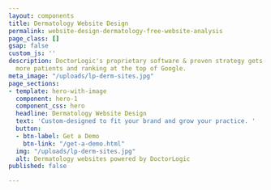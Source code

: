 ```yaml
---
layout: components
title: Dermatology Website Design
permalink: website-design-dermatology-free-website-analysis
page_class: []
gsap: false
custom_js: ''
description: DoctorLogic's proprietary software & proven strategy gets you found by
  more patients and ranking at the top of Google.
meta_image: "/uploads/lp-derm-sites.jpg"
page_sections:
- template: hero-with-image
  component: hero-1
  component_css: hero
  headline: Dermatology Website Design
  text: 'Custom-designed to fit your brand and grow your practice. '
  button:
  - btn-label: Get a Demo
    btn-link: "/get-a-demo.html"
  img: "/uploads/lp-derm-sites.jpg"
  alt: Dermatology websites powered by DoctorLogic
published: false

---
```


